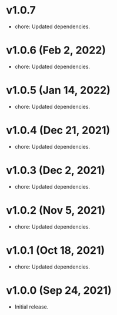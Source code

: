 # v1.0.7

 * chore: Updated dependencies.

# v1.0.6 (Feb 2, 2022)

 * chore: Updated dependencies.

# v1.0.5 (Jan 14, 2022)

 * chore: Updated dependencies.

# v1.0.4 (Dec 21, 2021)

 * chore: Updated dependencies.

# v1.0.3 (Dec 2, 2021)

 * chore: Updated dependencies.

# v1.0.2 (Nov 5, 2021)

 * chore: Updated dependencies.

# v1.0.1 (Oct 18, 2021)

 * chore: Updated dependencies.

# v1.0.0 (Sep 24, 2021)

 * Initial release.
